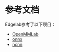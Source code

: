 # 参考文档

Edgelab参考了以下项目：

- [OpenMMLab](https://openmmlab.com/)
- [onnx](https://github.com/onnx/onnx)
- [ncnn](https://github.com/Tencent/ncnn)
